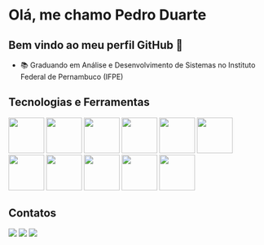 # Olá, me chamo Pedro Duarte
## Bem vindo ao meu perfil GitHub 👋

- 📚 Graduando em Análise e Desenvolvimento de Sistemas no Instituto Federal de Pernambuco (IFPE)
 

##  Tecnologias e Ferramentas

 
<img loading="lazy" src="https://cdn.jsdelivr.net/gh/devicons/devicon@latest/icons/dbeaver/dbeaver-original.svg" height="70" width="70"/> <img loading="lazy" src="https://cdn.jsdelivr.net/gh/devicons/devicon@latest/icons/git/git-original-wordmark.svg" width="70" height="70" />   <img loading="lazy" src="https://cdn.jsdelivr.net/gh/devicons/devicon@latest/icons/hibernate/hibernate-original.svg" width="70" height="70" />   <img loading="lazy" src="https://cdn.jsdelivr.net/gh/devicons/devicon@latest/icons/java/java-original-wordmark.svg" width="70" height="70" /> <img loading="lazy" src="https://cdn.jsdelivr.net/gh/devicons/devicon@latest/icons/linux/linux-original.svg" height=70 width=70/>  <img loading="lazy" src="https://cdn.jsdelivr.net/gh/devicons/devicon@latest/icons/mongodb/mongodb-original.svg" width="70" height="70" />   <img loading="lazy" src="https://cdn.jsdelivr.net/gh/devicons/devicon@latest/icons/mysql/mysql-original-wordmark.svg" width="70" height="70" />   <img loading="lazy" src="https://cdn.jsdelivr.net/gh/devicons/devicon@latest/icons/numpy/numpy-original-wordmark.svg" width="70" height="70" />   <img loading="lazy" src="https://cdn.jsdelivr.net/gh/devicons/devicon@latest/icons/pandas/pandas-original-wordmark.svg" width="70" height="70" />   <img loading="lazy" src="https://cdn.jsdelivr.net/gh/devicons/devicon@latest/icons/postgresql/postgresql-original.svg" width="70" height="70" />   <img loading="lazy" src="https://cdn.jsdelivr.net/gh/devicons/devicon@latest/icons/python/python-original.svg" width="70" height="70"/>

## Contatos

</div>
<a href="https://www.linkedin.com/in/pedrolimaduarte/" target="_blank"><img loading="lazy" src="https://img.shields.io/badge/-LinkedIn-%230077B5?style=for-the-badge&logo=linkedin&logoColor=white" target="_blank"></a>
<a href="https://www.instagram.com/pedroduuarte/" target="_blank"><img loading="lazy" src="https://img.shields.io/badge/-Instagram-%23E4405F?style=for-the-badge&logo=instagram&logoColor=white" target="_blank"></a> 
<a href="mailto:pdrlimaduarte@gmail.com"><img loading="lazy" src="https://img.shields.io/badge/Gmail-D14836?style=for-the-badge&logo=gmail&logoColor=white" target="_blank"></a>          


          
          
          
          
